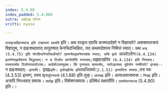 ```yaml
---
index: 5.4.88
index_padded: 5.4.088
sutra: अह्नोऽह्न एतेभ्यः
vritti: nyasa

---
```

`राजाहःसखिभ्यष्टच् इति टच्प्रत्ययं वक्ष्यति` इति। अथ परकृत एवाचि कस्मादादेशो न विज्ञायते? अशक्यस्तत्रायं विज्ञातुम्, न ह्यहःशब्दातात् तत्पुरुषात् केनचिदज्विहितः, तत् कथमादेशस्य निमित्तं स्यात्। अथ `अच् (5.4.75) इति योगविभागेनाज्विधीयते? एवमप्येतद्वचनेमनर्थकं स्यात्; अचि कृते `अल्लोऽपोनः` (6.4.134) इत्यनेनाह्नादेशस्य सिद्धत्वात्। न च टिलोपः प्राप्नोतीति मन्तव्यम्; `अह्नष्टखोरेव` (6.4.134) इति नियमात्। तस्मादच्येव टिलोपापवादोऽयम्। आदेशोऽयमयुक्तः। किं पुनस्तत् सामर्थ्यम्, यतोऽहःशब्दः पूर्वत्वेन नाश्रीयते? इत्याह--`न ह्यहःशब्दात्`--इत्यादि। `द्व्यह्नः` इति। द्वयोरह्नोर्भव इति `तदधितार्थ` (2.1.51) इत्यादिना समासः, `तत्र भवः (4.3.53) इत्यण्, तस्य `द्विगोर्लुगनपत्ये` (4.1.88) इति लुक्। `आत्यह्नः` इति। अत्यध्ववत्समासः। `निरह्नः` इति। अत्रापि निरध्ववत् समासः। `सर्वाह्णः` इति। विशेषणसमासः।
प्रतिषेधं वक्ष्यतीति। `उत्तर्मकाभ्याञ्च` (5.4.90) इति।।